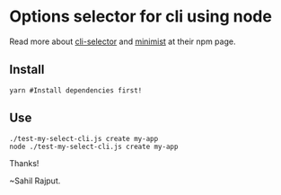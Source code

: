 # Options selector for cli using node

Read more about [cli-selector](https://www.npmjs.com/package/cli-select) and [minimist](https://www.npmjs.com/package/minimist) at their npm page.

## Install

```
yarn #Install dependencies first!
```

## Use

```
./test-my-select-cli.js create my-app
node ./test-my-select-cli.js create my-app
```

Thanks!

~Sahil Rajput.
